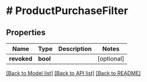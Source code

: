 # # ProductPurchaseFilter

## Properties

Name | Type | Description | Notes
------------ | ------------- | ------------- | -------------
**revoked** | **bool** |  | [optional]

[[Back to Model list]](../../README.md#models) [[Back to API list]](../../README.md#endpoints) [[Back to README]](../../README.md)
